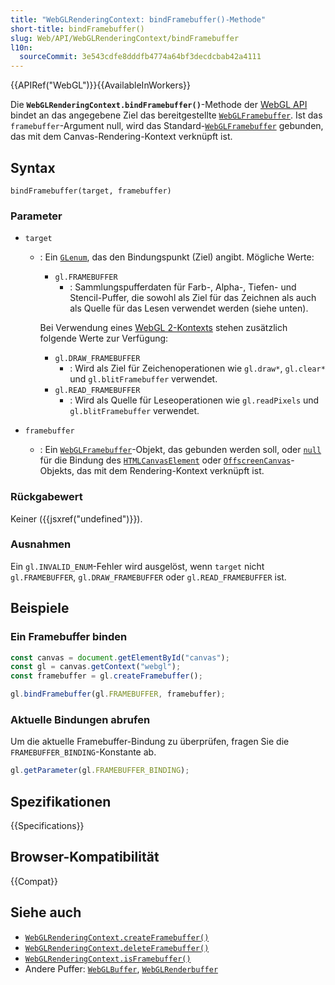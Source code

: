 ```yaml
---
title: "WebGLRenderingContext: bindFramebuffer()-Methode"
short-title: bindFramebuffer()
slug: Web/API/WebGLRenderingContext/bindFramebuffer
l10n:
  sourceCommit: 3e543cdfe8dddfb4774a64bf3decdcbab42a4111
---
```


{{APIRef("WebGL")}}{{AvailableInWorkers}}

Die **`WebGLRenderingContext.bindFramebuffer()`**-Methode der
[WebGL API](/de/docs/Web/API/WebGL_API) bindet an das angegebene Ziel das bereitgestellte [`WebGLFramebuffer`](/de/docs/Web/API/WebGLFramebuffer). Ist das `framebuffer`-Argument null, wird das Standard-[`WebGLFramebuffer`](/de/docs/Web/API/WebGLFramebuffer) gebunden, das mit dem Canvas-Rendering-Kontext verknüpft ist.

## Syntax

```js-nolint
bindFramebuffer(target, framebuffer)
```

### Parameter

- `target`

  - : Ein [`GLenum`](/de/docs/Web/API/WebGL_API/Types), das den Bindungspunkt (Ziel) angibt. Mögliche Werte:

    - `gl.FRAMEBUFFER`
      - : Sammlungspufferdaten für Farb-, Alpha-, Tiefen- und Stencil-Puffer, die sowohl als Ziel für das Zeichnen als auch als Quelle für das Lesen verwendet werden (siehe unten).

    Bei Verwendung eines [WebGL 2-Kontexts](/de/docs/Web/API/WebGL2RenderingContext) stehen zusätzlich folgende Werte zur Verfügung:

    - `gl.DRAW_FRAMEBUFFER`
      - : Wird als Ziel für Zeichenoperationen wie `gl.draw*`, `gl.clear*` und `gl.blitFramebuffer` verwendet.
    - `gl.READ_FRAMEBUFFER`
      - : Wird als Quelle für Leseoperationen wie `gl.readPixels` und `gl.blitFramebuffer` verwendet.

- `framebuffer`
  - : Ein [`WebGLFramebuffer`](/de/docs/Web/API/WebGLFramebuffer)-Objekt, das gebunden werden soll, oder [`null`](/de/docs/Web/JavaScript/Reference/Operators/null) für die Bindung des [`HTMLCanvasElement`](/de/docs/Web/API/HTMLCanvasElement) oder [`OffscreenCanvas`](/de/docs/Web/API/OffscreenCanvas)-Objekts, das mit dem Rendering-Kontext verknüpft ist.

### Rückgabewert

Keiner ({{jsxref("undefined")}}).

### Ausnahmen

Ein `gl.INVALID_ENUM`-Fehler wird ausgelöst, wenn `target` nicht
`gl.FRAMEBUFFER`, `gl.DRAW_FRAMEBUFFER` oder
`gl.READ_FRAMEBUFFER` ist.

## Beispiele

### Ein Framebuffer binden

```js
const canvas = document.getElementById("canvas");
const gl = canvas.getContext("webgl");
const framebuffer = gl.createFramebuffer();

gl.bindFramebuffer(gl.FRAMEBUFFER, framebuffer);
```

### Aktuelle Bindungen abrufen

Um die aktuelle Framebuffer-Bindung zu überprüfen, fragen Sie die `FRAMEBUFFER_BINDING`-Konstante ab.

```js
gl.getParameter(gl.FRAMEBUFFER_BINDING);
```

## Spezifikationen

{{Specifications}}

## Browser-Kompatibilität

{{Compat}}

## Siehe auch

- [`WebGLRenderingContext.createFramebuffer()`](/de/docs/Web/API/WebGLRenderingContext/createFramebuffer)
- [`WebGLRenderingContext.deleteFramebuffer()`](/de/docs/Web/API/WebGLRenderingContext/deleteFramebuffer)
- [`WebGLRenderingContext.isFramebuffer()`](/de/docs/Web/API/WebGLRenderingContext/isFramebuffer)
- Andere Puffer: [`WebGLBuffer`](/de/docs/Web/API/WebGLBuffer), [`WebGLRenderbuffer`](/de/docs/Web/API/WebGLRenderbuffer)
